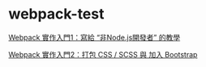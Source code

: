 # webpack-test
[Webpack 實作入門1：寫給 “非Node.js開發者” 的教學](http://www.mrmu.com.tw/2017/08/18/webpack-tutorial/)

[Webpack 實作入門2：打包 CSS / SCSS 與 加入 Bootstrap](http://www.mrmu.com.tw/2017/08/18/webpack-tutorial2-css-scss/)
